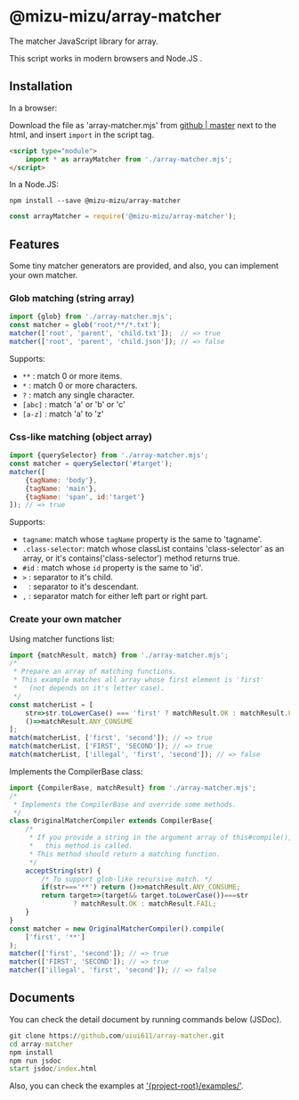 # @mizu-mizu/array-matcher

The matcher JavaScript library for array.

This script works in modern browsers and Node.JS .

## Installation
In a browser:

Download the file as 'array-matcher.mjs' from 
[github | master](https://raw.githubusercontent.com/uiui611/array-matcher/master/dist/array-matcher.mjs)
next to the html, and insert `import` in the script tag.
```html
<script type="module">
    import * as arrayMatcher from './array-matcher.mjs';
</script>
```

In a Node.JS:
```
npm install --save @mizu-mizu/array-matcher
```
```javascript
const arrayMatcher = require('@mizu-mizu/array-matcher');
```

## Features
Some tiny matcher generators are provided, and also, you can implement your own matcher.
### Glob matching (string array)
```javascript
import {glob} from './array-matcher.mjs';
const matcher = glob('root/**/*.txt');
matcher(['root', 'parent', 'child.txt']);  // => true
matcher(['root', 'parent', 'child.json']); // => false
```
Supports:
- `**` : match 0 or more items.
- `*`  : match 0 or more characters.
- `?`  : match any single character.
- `[abc]` : match 'a' or 'b' or 'c'
- `[a-z]` : match 'a' to 'z'

### Css-like matching (object array)
```javascript
import {querySelector} from './array-matcher.mjs';
const matcher = querySelector('#target');
matcher([
    {tagName: 'body'},
    {tagName: 'main'},
    {tagName: 'span', id:'target'}
]); // => true
```
Supports:
- `tagname`: match whose `tagName` property is the same to 'tagname'.
- `.class-selector`: match whose classList contains 'class-selector' as an array, or it's contains('class-selector') method returns true.
- `#id` : match whose `id` property is the same to 'id'.
- `>` : separator to it's child.
- ` ` : separator to it's descendant.
- `,` : separator match for either left part or right part.

### Create your own matcher
Using matcher functions list:
```javascript
import {matchResult, match} from './array-matcher.mjs';
/*
 * Prepare an array of matching functions.
 * This example matches all array whose first element is 'first'
 *   (not depends on it's letter case).
 */
const matcherList = [
    str=>str.toLowerCase() === 'first' ? matchResult.OK : matchResult.FAIL,
    ()=>matchResult.ANY_CONSUME
];
match(matcherList, ['first', 'second']); // => true
match(matcherList, ['FIRST', 'SECOND']); // => true
match(matcherList, ['illegal', 'first', 'second']); // => false
```

Implements the CompilerBase class:
```javascript
import {CompilerBase, matchResult} from './array-matcher.mjs';
/*
 * Implements the CompilerBase and override some methods.
 */
class OriginalMatcherCompiler extends CompilerBase{
    /*
     * If you provide a string in the argument array of this#compile(),
     *   this method is called.
     * This method should return a matching function.
     */
    acceptString(str) {
        /* To support glob-like recursive match. */
        if(str==='**') return ()=>matchResult.ANY_CONSUME;
        return target=>(target&& target.toLowerCase())===str 
                ? matchResult.OK : matchResult.FAIL;
    }
}
const matcher = new OriginalMatcherCompiler().compile(
    ['first', '**']
);
matcher(['first', 'second']); // => true
matcher(['FIRST', 'SECOND']); // => true
matcher(['illegal', 'first', 'second']); // => false
```

## Documents

You can check the detail document by running commands below (JSDoc).
```cmd
git clone https://github.com/uiui611/array-matcher.git
cd array-matcher
npm install
npm run jsdoc
start jsdoc/index.html
```

Also, you can check the examples at ['{project-root}/examples/'](https://github.com/uiui611/array-matcher/tree/master/examples).